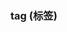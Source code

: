 ### tag (标签)

<div class="demo-model">
    <iframe :src="$themeConfig.url+'/views/demo/pages/tag'" style="border:none;width:280px;height:100%"></iframe>
</div>

#### 例子代码
```html

<template>
   <view>
		<u-tag :text="text" :type="type" :shape="shape" :closeable="closeable" :mode="mode"
         @close="close" @click="click" :show="show" :size="size" />
    </view>
</template>

<script>
export default {
	data() {
		return {
			text: '蒹葭苍苍',//标签的文字内容
			mode: 'light',//模式选择,可选值为:light(默认)、dark、 plain
			type: 'error',//主题类型,可选值为:primary(默认)、success、info、warning、error
			size: 'default',//标签大小,可选值为:default(默认)、mini(小尺寸)
			shape: 'square',//标签形状,可选值为:square(默认)、circle 、circleLeft 、circleRight
			closeable: true,//是否可关闭，设置为true，文字右边会出现一个关闭图标
			show: true //标签显示与否
		};
	},
	methods: {
		
		click(index) {

		},
		close(index) {

		}
	}
};
</script>

<style lang="scss" scoped>
.u-demo {
}
</style>

```

[uview官网文档传送门-tag](https://www.uviewui.com/components/tag.html)